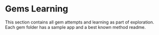 # Gems Learning
This section contains all gem attempts and learning as part of exploration.
Each gem folder has a sample app and a best known method readme.
